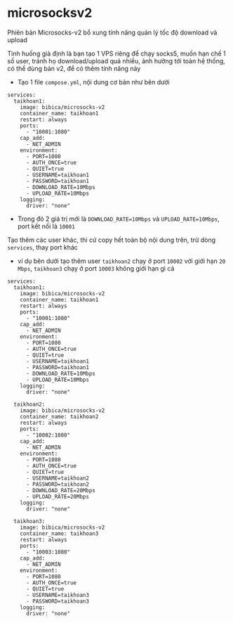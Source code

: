 # microsocksv2

Phiên bản Microsocks-v2 bổ xung tính năng quản lý tốc độ download và upload

Tình huống giả định là bạn tạo 1 VPS riêng để chạy socks5, muốn hạn chế 1 số user, tránh họ download/upload quá nhiều, ảnh hưởng tới toàn hệ thống, có thể dùng bản v2, để có thêm tính năng này

- Tạo 1 file `compose.yml`, nội dung cơ bản như bên dưới

```
services:
  taikhoan1:
    image: bibica/microsocks-v2
    container_name: taikhoan1
    restart: always
    ports:
      - "10001:1080"
    cap_add:
      - NET_ADMIN
    environment:
      - PORT=1080
      - AUTH_ONCE=true
      - QUIET=true
      - USERNAME=taikhoan1
      - PASSWORD=taikhoan1
      - DOWNLOAD_RATE=10Mbps
      - UPLOAD_RATE=10Mbps
    logging:
      driver: "none"
```
- Trong đó 2 giá trị mới là `DOWNLOAD_RATE=10Mbps` và `UPLOAD_RATE=10Mbps`, port kết nối là `10001`

Tạo thêm các user khác, thì cứ copy hết toàn bộ nội dung trên, trừ dòng `services`, thay port khác

- ví dụ bên dưới tạo thêm user `taikhoan2` chạy ở port `10002` với giới hạn `20 Mbps`, `taikhoan3` chạy ở port `10003` không giới hạn gì cả

```
services:
  taikhoan1:
    image: bibica/microsocks-v2
    container_name: taikhoan1
    restart: always
    ports:
      - "10001:1080"
    cap_add:
      - NET_ADMIN
    environment:
      - PORT=1080
      - AUTH_ONCE=true
      - QUIET=true
      - USERNAME=taikhoan1
      - PASSWORD=taikhoan1
      - DOWNLOAD_RATE=10Mbps
      - UPLOAD_RATE=10Mbps
    logging:
      driver: "none"

  taikhoan2:
    image: bibica/microsocks-v2
    container_name: taikhoan2
    restart: always
    ports:
      - "10002:1080"
    cap_add:
      - NET_ADMIN
    environment:
      - PORT=1080
      - AUTH_ONCE=true
      - QUIET=true
      - USERNAME=taikhoan2
      - PASSWORD=taikhoan2
      - DOWNLOAD_RATE=20Mbps
      - UPLOAD_RATE=20Mbps
    logging:
      driver: "none"

  taikhoan3:
    image: bibica/microsocks-v2
    container_name: taikhoan3
    restart: always
    ports:
      - "10003:1080"
    cap_add:
      - NET_ADMIN
    environment:
      - PORT=1080
      - AUTH_ONCE=true
      - QUIET=true
      - USERNAME=taikhoan3
      - PASSWORD=taikhoan3
    logging:
      driver: "none"
```
